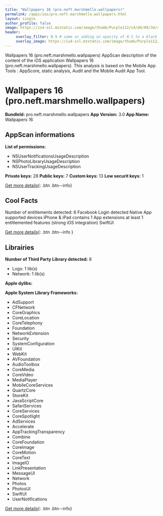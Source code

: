 ```yaml
---
title: "Wallpapers 16 (pro.neft.marshmello.wallpapers)"
permalink: /apps/ios/pro.neft.marshmello.wallpapers.html
layout: single
author_profile: false
image: https://is4-ssl.mzstatic.com/image/thumb/Purple112/v4/d4/09/34/d40934fd-ea8b-208e-5f47-5250ed52133e/AppIcon-1x_U007emarketing-0-10-0-85-220.png/512x512bb.jpg
header: 
     overlay_filter: 0.5 # same as adding an opacity of 0.5 to a black background
     overlay_image: https://is4-ssl.mzstatic.com/image/thumb/Purple112/v4/d4/09/34/d40934fd-ea8b-208e-5f47-5250ed52133e/AppIcon-1x_U007emarketing-0-10-0-85-220.png/512x512bb.jpg
---
```

Wallpapers 16 (pro.neft.marshmello.wallpapers) AppScan description of the content of the iOS application Wallpapers 16 (pro.neft.marshmello.wallpapers). This analysis is based on the Mobile App Tools : AppScore, static analysis, Audit and the Mobile Audit App Tool.

# Wallpapers 16 (pro.neft.marshmello.wallpapers)

**BundleId:** pro.neft.marshmello.wallpapers
**App Version:** 3.0
**App Name:** Wallpapers 16


## AppScan informations 

**List of permissions:** 
- NSUserNotificationsUsageDescription
- NSPhotoLibraryUsageDescription
- NSUserTrackingUsageDescription
  
  
**Private keys:** 28
**Public keys:** 7
**Custom keys:** 13
**Low securit keys:** 1
  
[Get more details](/pricing.html){: .btn .btn--info}

## Cool Facts

Number of entitlements detected: 6
Facebook Login detected
Native App
supported devices iPhone & iPad
contains 1 App extensions
at least 1 entitlemented features (strong iOS integration)
SwiftUI
  
[Get more details](/pricing.html){: .btn .btn--info }

## Librairies 
**Number of Third Party Library detected:** 8
- Logs: 1 lib(s)
- Network: 1 lib(s)


**Apple dylibs:**


**Apple System Library Frameworks:**
- AdSupport
- CFNetwork
- CoreGraphics
- CoreLocation
- CoreTelephony
- Foundation
- NetworkExtension
- Security
- SystemConfiguration
- UIKit
- WebKit
- AVFoundation
- AudioToolbox
- CoreMedia
- CoreVideo
- MediaPlayer
- MobileCoreServices
- QuartzCore
- StoreKit
- JavaScriptCore
- SafariServices
- CoreServices
- CoreSpotlight
- AdServices
- Accelerate
- AppTrackingTransparency
- Combine
- CoreFoundation
- CoreImage
- CoreMotion
- CoreText
- ImageIO
- LinkPresentation
- MessageUI
- Network
- Photos
- PhotosUI
- SwiftUI
- UserNotifications


  
[Get more details](/pricing.html){: .btn .btn--info}

